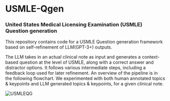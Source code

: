 # USMLE-Qgen
### United States Medical Licensing Examination (USMLE) Question generation 
This repository contains code for a USMLE Question generation framework based on self-refinement of LLM(GPT-3+) outputs.

The LLM takes in an actual clinical note as input and generates a context-based question at the level of USMLE, along with a correct answer and distractor options. It follows various intermediate steps, including a feedback loop used for later refinement. An overview of the pipeline is in the following flowchart. We experimented with both human annotated topics & keypoints and LLM generated topics & keypoints, for a given clinical note.


![USMLEQG](https://github.com/adiparashar/USMLE-Qgen/assets/13602896/e57bcec9-9cae-4ae8-8719-156da87f820f)
